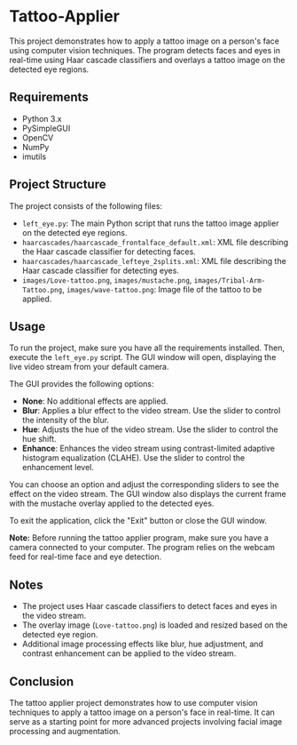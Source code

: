 # Tattoo-Applier

This project demonstrates how to apply a tattoo image on a person's face using computer vision techniques. The program detects faces and eyes in real-time using Haar cascade classifiers and overlays a tattoo image on the detected eye regions.

## Requirements

- Python 3.x
- PySimpleGUI
- OpenCV
- NumPy
- imutils

## Project Structure

The project consists of the following files:

- `left_eye.py`: The main Python script that runs the tattoo image applier on the detected eye regions.
- `haarcascades/haarcascade_frontalface_default.xml`: XML file describing the Haar cascade classifier for detecting faces.
- `haarcascades/haarcascade_lefteye_2splits.xml`: XML file describing the Haar cascade classifier for detecting eyes.
- `images/Love-tattoo.png`, `images/mustache.png`, `images/Tribal-Arm-Tattoo.png`, `images/wave-tattoo.png`: Image file of the tattoo to be applied.

## Usage


To run the project, make sure you have all the requirements installed. Then, execute the `left_eye.py` script. The GUI window will open, displaying the live video stream from your default camera.

The GUI provides the following options:

- **None**: No additional effects are applied.
- **Blur**: Applies a blur effect to the video stream. Use the slider to control the intensity of the blur.
- **Hue**: Adjusts the hue of the video stream. Use the slider to control the hue shift.
- **Enhance**: Enhances the video stream using contrast-limited adaptive histogram equalization (CLAHE). Use the slider to control the enhancement level.

You can choose an option and adjust the corresponding sliders to see the effect on the video stream. The GUI window also displays the current frame with the mustache overlay applied to the detected eyes.

To exit the application, click the "Exit" button or close the GUI window.

**Note:** Before running the tattoo applier program, make sure you have a camera connected to your computer. The program relies on the webcam feed for real-time face and eye detection.

## Notes

- The project uses Haar cascade classifiers to detect faces and eyes in the video stream.
- The overlay image (`Love-tattoo.png`) is loaded and resized based on the detected eye region.
- Additional image processing effects like blur, hue adjustment, and contrast enhancement can be applied to the video stream.

## Conclusion

The tattoo applier project demonstrates how to use computer vision techniques to apply a tattoo image on a person's face in real-time. It can serve as a starting point for more advanced projects involving facial image processing and augmentation.
